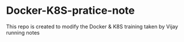 # Docker-K8S-pratice-note
This repo is created to modify the Docker &amp; K8S training taken by Vijay running notes
